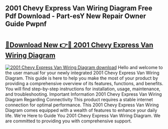 ## 2001 Chevy Express Van Wiring Diagram Free Pdf Download - Part-esY New Repair Owner Guide Pwpnf

# <h2><a href="http://dfu814.blite.top/?on=2001+Chevy+Express+Van+Wiring+Diagram">🔗Download New 👉🔴 2001 Chevy Express Van Wiring Diagram</a></h2>

[![2001 Chevy Express Van Wiring Diagram download](https://i.imgur.com/lujVjoI.png)](http://dfu814.blite.top/?on=2001+Chevy+Express+Van+Wiring+Diagram)
Hello and welcome to the user manual for your newly integrated 2001 Chevy Express Van Wiring Diagram. This guide is here to help you make the most of your product by providing a comprehensive overview of its features, functions, and benefits. You will find step-by-step instructions for installation, usage, maintenance, and troubleshooting. Important Information 2001 Chevy Express Van Wiring Diagram Regarding Connectivity This product requires a stable internet connection for optimal performance. This 2001 Chevy Express Van Wiring Diagram comes equipped with a wealth of features to enhance your daily life. We're Here to Guide You 2001 Chevy Express Van Wiring Diagram. We are committed to providing you with comprehensive support.
